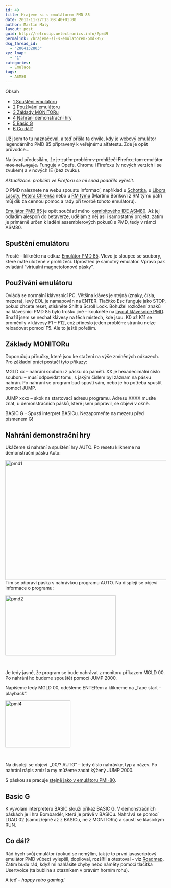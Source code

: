 ```yaml
---
id: 49
title: Hrajeme si s emulátorem PMD-85
date: 2013-11-27T13:08:40+01:00
author: Martin Maly
layout: post
guid: http://retrocip.uelectronics.info/?p=49
permalink: /hrajeme-si-s-emulatorem-pmd-85/
dsq_thread_id:
  - "2004132803"
xyz_lnap:
  - "1"
categories:
  - Emulace
tags:
  - ASM80
---
```

<div id="toc_container" class="toc_wrap_right no_bullets">
  <p class="toc_title">
    Obsah
  </p>
  
  <ul class="toc_list">
    <li>
      <a href="#Spusteni_emulatoru"><span class="toc_number toc_depth_1">1</span> Spuštění emulátoru</a>
    </li>
    <li>
      <a href="#Pouzivani_emulatoru"><span class="toc_number toc_depth_1">2</span> Používání emulátoru</a>
    </li>
    <li>
      <a href="#Zaklady_MONITORu"><span class="toc_number toc_depth_1">3</span> Základy MONITORu</a>
    </li>
    <li>
      <a href="#Nahrani_demonstracni_hry"><span class="toc_number toc_depth_1">4</span> Nahrání demonstrační hry</a>
    </li>
    <li>
      <a href="#Basic_G"><span class="toc_number toc_depth_1">5</span> Basic G</a>
    </li>
    <li>
      <a href="#Co_dal"><span class="toc_number toc_depth_1">6</span> Co dál?</a>
    </li>
  </ul>
</div>

Už jsem to tu naznačoval, a teď přišla ta chvíle, kdy je webový emulátor legendárního PMD 85 připravený k veřejnému alfatestu. Zde je opět průvodce&#8230;

<!--more-->

Na úvod předesílám, že <del>je zatím problém v prohlížeči Firefox, tam emulátor moc nefunguje.</del> Funguje v Opeře, Chromu i Firefoxu (v nových verzích i se zvukem) a v nových IE (bez zvuku).

_Aktualizace: problém ve Firefoxu se mi snad podařilo vyřešit._

O PMD naleznete na webu spoustu informací, například u [Schottka](schotek.cz/pmd/index.htm), u [Libora Lasoty](http://pmd85.mysteria.cz/), [Petera Chrenka](http://pmd85.topindex.sk/) nebo u [RM týmu](http://pmd85.borik.net/wiki/PMD_85) (Martinu Bórikovi z RM týmu patří můj dík za cennou pomoc a rady při tvorbě tohoto emulátoru).

[Emulátor PMD 85](http://www.asm80.com/pmd85.html) je opět součástí mého  [osmibitového IDE ASM80](http://www.asm80.com/). Až jej odladím alespoň do betaverze, udělám z něj asi i samostatný projekt, zatím je primárně určen k ladění assemblerových pokusů s PMD, tedy v rámci ASM80.

## <span id="Spusteni_emulatoru">Spuštění emulátoru</span>

Prosté &#8211; klikněte na odkaz [Emulátor PMD 85](http://www.asm80.com/pmd85.html). Vlevo je sloupec se soubory, které máte uložené v prohlížeči. Uprostřed je samotný emulátor. Vpravo pak ovládání “virtuální magnetofonové pásky”.

## <span id="Pouzivani_emulatoru">Používání emulátoru</span>

Ovládá se normální klávesnicí PC. Většina kláves je stejná (znaky, čísla, mezera), levý EOL je namapován na ENTER. Tlačítko Esc funguje jako STOP, pokud chcete reset, stiskněte Shift a Scroll Lock. Bohužel rozložení znaků na klávesnici PMD 85 bylo trošku jiné &#8211; koukněte na [layout klávesnice PMD](http://pmd85.borik.net/w/images/1/13/Pmd85-kbd-layout.gif). Snažil jsem se nechat klávesy na těch místech, kde jsou. K0 až K11 se proměnily v klávesy F1 &#8211; F12, což přineslo jeden problém: stránku nelze reloadovat pomocí F5. Ale to ještě pořeším.

## <span id="Zaklady_MONITORu">Základy MONITORu</span>

Doporučuju příručky, které jsou ke stažení na výše zmíněných odkazech. Pro základní práci postačí tyto příkazy:

MGLD xx &#8211; nahrání souboru z pásku do paměti. XX je hexadecimální číslo souboru &#8211; musí odpovídat tomu, s jakým číslem byl záznam na pásku nahrán. Po nahrání se program buď spustí sám, nebo je ho potřeba spustit pomocí JUMP.

JUMP xxxx &#8211; skok na startovací adresu programu. Adresu XXXX musíte znát, u demonstračních pásků, které jsem připravil, se objeví v okně.

BASIC G &#8211; Spustí interpret BASICu. Nezapomeňte na mezeru před písmenem G!

## <span id="Nahrani_demonstracni_hry">Nahrání demonstrační hry</span>

Ukážeme si nahrání a spuštění hry AUTO. Po resetu klikneme na demonstrační pásku Auto:

[<img loading="lazy" class="aligncenter size-medium wp-image-50" alt="pmd1" src="http://retrocip.uelectronics.info/wp-content/uploads/sites/6/2013/11/pmd1-650x374.jpg" width="650" height="374" srcset="https://retrocip.cz/wp-content/uploads/sites/6/2013/11/pmd1-650x374.jpg 650w, https://retrocip.cz/wp-content/uploads/sites/6/2013/11/pmd1.jpg 921w" sizes="(max-width: 650px) 100vw, 650px" />](http://retrocip.uelectronics.info/wp-content/uploads/sites/6/2013/11/pmd1.jpg)Tím se připraví páska s nahrávkou programu AUTO. Na displeji se objeví informace o programu:

[<img loading="lazy" class="aligncenter size-full wp-image-51" alt="pmd2" src="http://retrocip.uelectronics.info/wp-content/uploads/sites/6/2013/11/pmd2.png" width="346" height="187" />](http://retrocip.uelectronics.info/wp-content/uploads/sites/6/2013/11/pmd2.png)

&nbsp;

Je tedy jasné, že program se bude nahrávat z monitoru příkazem MGLD 00. Po nahrání ho budeme spouštět pomocí JUMP 2000.

Napíšeme tedy MGLD 00, odešleme ENTERem a klikneme na &#8222;Tape start &#8211; playback&#8220;.

[<img loading="lazy" class="aligncenter size-full wp-image-23" alt="pmi4" src="http://retrocip.uelectronics.info/wp-content/uploads/sites/6/2013/11/pmi4.png" width="204" height="147" />](http://retrocip.uelectronics.info/wp-content/uploads/sites/6/2013/11/pmi4.png)

&nbsp;

Na displeji se objeví  &#8222;00/? AUTO&#8220; &#8211; tedy číslo nahrávky, typ a název. Po nahrání nápis zmizí a my můžeme zadat kýžený JUMP 2000.

S páskou se pracuje [stejně jako v emulátoru PMI-80](http://retrocip.cz/hrajeme-si-s-emulatorem-pmi-80/#Ukldme_program_na_psku).

## <span id="Basic_G">Basic G</span>

K vyvolání interpreteru BASIC slouží příkaz BASIC G. V demonstračních páskách je i hra Bombardér, která je právě v BASICu. Nahrává se pomocí LOAD 02 (samozřejmě až z BASICu, ne z MONITORu) a spustí se klasickým RUN.

## <span id="Co_dal">Co dál?</span>

Rád bych svůj emulátor (pokud se nemýlím, tak je to první javascriptový emulátor PMD vůbec) vylepšil, dopiloval, rozšířil a otestoval &#8211; viz [Roadmap](http://retrocip.cz/a80-roadmap/). Zatím budu rád, když mi nahlásíte chyby nebo náměty pomocí tlačítka Usertvoice (ta bublina s otazníkem v pravém horním rohu).

A teď &#8211; _happy retro gaming!_

&nbsp;